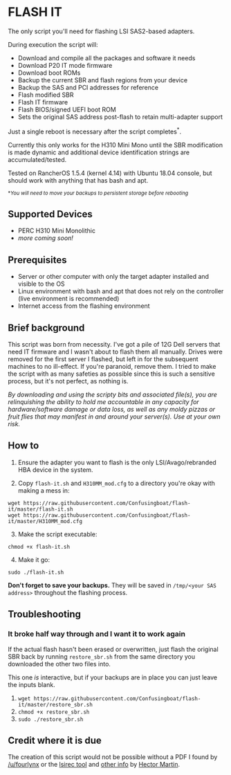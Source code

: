 # FLASH IT

The only script you'll need for flashing LSI SAS2-based adapters.

During execution the script will:
* Download and compile all the packages and software it needs
* Download P20 IT mode firmware
* Download boot ROMs
* Backup the current SBR and flash regions from your device
* Backup the SAS and PCI addresses for reference
* Flash modified SBR
* Flash IT firmware
* Flash BIOS/signed UEFI boot ROM
* Sets the original SAS address post-flash to retain multi-adapter support

Just a single reboot is necessary after the script completes<sup>\*</sup>.

Currently this only works for the H310 Mini Mono until the SBR modification is made dynamic and additional device identification strings are accumulated/tested.

Tested on RancherOS 1.5.4 (kernel 4.14) with Ubuntu 18.04 console, but should work with anything that has bash and apt.

<sup>\*_You will need to move your backups to persistent storage before rebooting_</sup>

## Supported Devices
* PERC H310 Mini Monolithic
* _more coming soon!_

## Prerequisites
* Server or other computer with only the target adapter installed and visible to the OS
* Linux environment with bash and apt that does not rely on the controller (live environment is recommended)
* Internet access from the flashing environment

## Brief background

This script was born from necessity. I've got a pile of 12G Dell servers that need IT firmware and I wasn't about to flash them all manually. Drives were removed for the first server I flashed, but left in for the subsequent machines to no ill-effect. If you're paranoid, remove them. I tried to make the script with as many safeties as possible since this is such a sensitive process, but it's not perfect, as nothing is.

*By downloading and using the scripty bits and associated file(s), you are relinquishing the ability to hold me accountable in any capacity for hardware/software damage or data loss, as well as any moldy pizzas or fruit flies that may manifest in and around your server(s). Use at your own risk.*

## How to
1. Ensure the adapter you want to flash is the only LSI/Avago/rebranded HBA device in the system.

2. Copy `flash-it.sh` and `H310MM_mod.cfg` to a directory you're okay with making a mess in:
```
wget https://raw.githubusercontent.com/Confusingboat/flash-it/master/flash-it.sh
wget https://raw.githubusercontent.com/Confusingboat/flash-it/master/H310MM_mod.cfg
```
3. Make the script executable:
```
chmod +x flash-it.sh
```

4. Make it go:
```
sudo ./flash-it.sh
```

**Don't forget to save your backups.** They will be saved in `/tmp/<your SAS address>` throughout the flashing process.

## Troubleshooting

### It broke half way through and I want it to work again
If the actual flash hasn't been erased or overwritten, just flash the original SBR back by running `restore_sbr.sh` from the same directory you downloaded the other two files into.

This one *is* interactive, but if your backups are in place you can just leave the inputs blank.

1. `wget https://raw.githubusercontent.com/Confusingboat/flash-it/master/restore_sbr.sh`
2. `chmod +x restore_sbr.sh`
3. `sudo ./restore_sbr.sh`

## Credit where it is due
The creation of this script would not be possible without a PDF I found by [/u/fourlynx](https://www.reddit.com/u/fourlynx) or the [lsirec tool](https://github.com/marcan/lsirec) and [other info](https://marcan.st/2016/05/crossflashing-the-fujitsu-d2607/) by [Hector Martin](https://marcan.st/about/).
